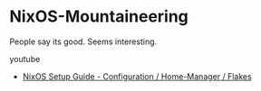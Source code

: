 # NixOS-Mountaineering

People say its good.
Seems interesting.


youtube 

* [NixOS Setup Guide - Configuration / Home-Manager / Flakes](https://www.youtube.com/watch?v=AGVXJ-TIv3Y)
